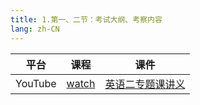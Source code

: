 ```yaml
---
title: 1.第一、二节：考试大纲、考察内容
lang: zh-CN
---
```



| 平台       | 课程        | 课件                                                                                                                                                                                                                                   |
|----------|-----------|--------------------------------------------------------------------------------------------------------------------------------------------------------------------------------------------------------------------------------------|
| YouTube  | [watch]() | [英语二专题课讲义](../../../public/english/%E8%8B%B1%E8%AF%AD%E4%BA%8C-%E4%B8%93%E9%A2%98%E5%BC%BA%E5%8C%96%E8%AF%BE/pdf/2.%E3%80%90%E4%B8%93%E9%A2%98%E8%AF%BE%E8%AE%B2%E4%B9%89%E3%80%91%E8%8B%B1%E8%AF%AD%EF%BC%88%E4%BA%8C%EF%BC%89.pdf) |






